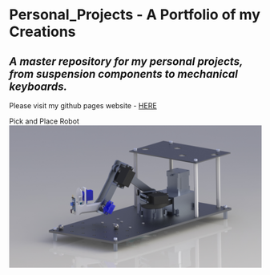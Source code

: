 # Personal_Projects - A Portfolio of my Creations

## *A master repository for my personal projects, from suspension components to mechanical keyboards.*

Please visit my github pages website - [HERE](https://candrija.github.io)


Pick and Place Robot
![FullAssembly](higherresfullrend.JPG)
